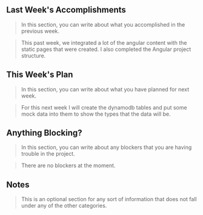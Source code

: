 ## Last Week's Accomplishments

> In this section, you can write about what you accomplished in the previous week.

> This past week, we integrated a lot of the angular content with the static pages that were created. I also completed the Angular project structure.

## This Week's Plan

> In this section, you can write about what you have planned for next week.

> For this next week I will create the dynamodb tables and put some mock data into them to show the types that the data will be.

## Anything Blocking?

> In this section, you can write about any blockers that you are having trouble in the project.

> There are no blockers at the moment.

## Notes

> This is an optional section for any sort of information that does not fall under any of the other categories.
